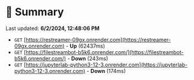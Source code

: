 # 📖 Summary
Last updated: **6/2/2024, 12:48:06 PM**

- `GET` [https://restreamer-09gx.onrender.com](https://restreamer-09gx.onrender.com) - **Up** (62437ms)
- `GET` [https://filestreambot-b5k6.onrender.com/](https://filestreambot-b5k6.onrender.com/) - **Down** (243ms)
- `GET` [https://jupyterlab-python3-12-3.onrender.com](https://jupyterlab-python3-12-3.onrender.com) - **Down** (174ms)
